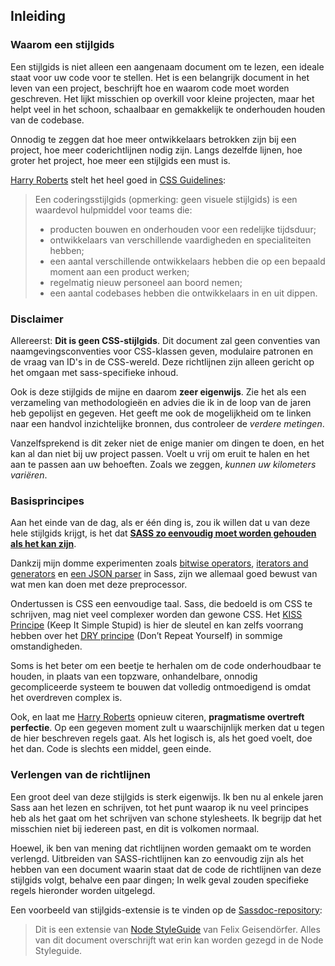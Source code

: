 
## Inleiding

### Waarom een stijlgids

Een stijlgids is niet alleen een aangenaam document om te lezen, een ideale staat voor uw code voor te stellen. Het is een belangrijk document in het leven van een project, beschrijft hoe en waarom code moet worden geschreven. Het lijkt misschien op overkill voor kleine projecten, maar het helpt veel in het schoon, schaalbaar en gemakkelijk te onderhouden houden van de codebase.

Onnodig te zeggen dat hoe meer ontwikkelaars betrokken zijn bij een project, hoe meer coderichtlijnen nodig zijn. Langs dezelfde lijnen, hoe groter het project, hoe meer een stijlgids een must is.

[Harry Roberts](https://csswizardry.com) stelt het heel goed in [CSS Guidelines](https://cssguidelin.es/#the-importance-of-a-styleguide):

<blockquote>
  <p>Een coderingsstijlgids (opmerking: geen visuele stijlgids) is een waardevol hulpmiddel voor teams die:</p>
  <ul>
    <li>producten bouwen en onderhouden voor een redelijke tijdsduur;</li>
    <li>ontwikkelaars van verschillende vaardigheden en specialiteiten hebben;</li>
    <li>een aantal verschillende ontwikkelaars hebben die op een bepaald moment aan een product werken;</li>
    <li>regelmatig nieuw personeel aan boord nemen;</li>
    <li>een aantal codebases hebben die ontwikkelaars in en uit dippen.</li>
  </ul>
</blockquote>

### Disclaimer

Allereerst: **Dit is geen CSS-stijlgids**. Dit document zal geen conventies van naamgevingsconventies voor CSS-klassen geven, modulaire patronen en de vraag van ID's in de CSS-wereld. Deze richtlijnen zijn alleen gericht op het omgaan met sass-specifieke inhoud.

Ook is deze stijlgids de mijne en daarom **zeer eigenwijs**. Zie het als een verzameling van methodologieën en advies die ik in de loop van de jaren heb gepolijst en gegeven. Het geeft me ook de mogelijkheid om te linken naar een handvol inzichtelijke bronnen, dus controleer de *verdere metingen*.

Vanzelfsprekend is dit zeker niet de enige manier om dingen te doen, en het kan al dan niet bij uw project passen. Voelt u vrij om eruit te halen en het aan te passen aan uw behoeften. Zoals we zeggen, *kunnen uw kilometers variëren*.

### Basisprincipes

Aan het einde van de dag, als er één ding is, zou ik willen dat u van deze hele stijlgids krijgt, is het dat **[SASS zo eenvoudig moet worden gehouden als het kan zijn](https://www.sitepoint.com/keep-sass-simple/)**.

Dankzij mijn domme experimenten zoals [bitwise operators](https://github.com/KittyGiraudel/SassyBitwise), [iterators and generators](https://github.com/KittyGiraudel/SassyIteratorsGenerators) en [een JSON parser](https://github.com/KittyGiraudel/SassyJSON) in Sass, zijn we allemaal goed bewust van wat men kan doen met deze preprocessor.

Ondertussen is CSS een eenvoudige taal. Sass, die bedoeld is om CSS te schrijven, mag niet veel complexer worden dan gewone CSS. Het [KISS Principe](https://nl.wikipedia.org/wiki/KISS-principe) (Keep It Simple Stupid) is hier de sleutel en kan zelfs voorrang hebben over het [DRY principe](https://nl.wikipedia.org/wiki/DRY_(programmeren)) (Don’t Repeat Yourself) in sommige omstandigheden.

Soms is het beter om een beetje te herhalen om de code onderhoudbaar te houden, in plaats van een topzware, onhandelbare, onnodig gecompliceerde systeem te bouwen dat volledig ontmoedigend is omdat het overdreven complex is.

Ook, en laat me [Harry Roberts](https://cswizardry.com) opnieuw citeren, **pragmatisme overtreft perfectie**. Op een gegeven moment zult u waarschijnlijk merken dat u tegen de hier beschreven regels gaat. Als het logisch is, als het goed voelt, doe het dan. Code is slechts een middel, geen einde.

### Verlengen van de richtlijnen

Een groot deel van deze stijlgids is sterk eigenwijs. Ik ben nu al enkele jaren Sass aan het lezen en schrijven, tot het punt waarop ik nu veel principes heb als het gaat om het schrijven van schone stylesheets. Ik begrijp dat het misschien niet bij iedereen past, en dit is volkomen normaal.

Hoewel, ik ben van mening dat richtlijnen worden gemaakt om te worden verlengd. Uitbreiden van SASS-richtlijnen kan zo eenvoudig zijn als het hebben van een document waarin staat dat de code de richtlijnen van deze stijlgids volgt, behalve een paar dingen; In welk geval zouden specifieke regels hieronder worden uitgelegd.

Een voorbeeld van stijlgids-extensie is te vinden op de [Sassdoc-repository](https://github.com/SassDoc/sassdoc/blob/master/GUIDELINES.md):

> Dit is een extensie van [Node StyleGuide](https://github.com/felixge/nodo-style-guide) van Felix Geisendörfer. Alles van dit document overschrijft wat erin kan worden gezegd in de Node Styleguide.

